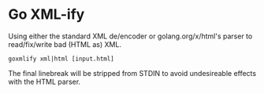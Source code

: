 # Go XML-ify

Using either the standard XML de/encoder or golang.org/x/html's parser to read/fix/write bad (HTML as) XML.

```none
goxmlify xml|html [input.html]
```

The final linebreak will be stripped from STDIN to avoid undesireable effects with the HTML parser.
